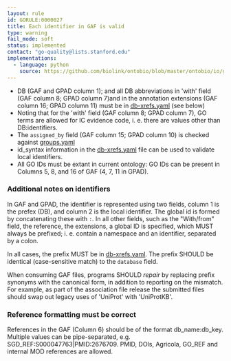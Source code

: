 ```yaml
---
layout: rule
id: GORULE:0000027
title: Each identifier in GAF is valid
type: warning
fail_mode: soft
status: implemented
contact: "go-quality@lists.stanford.edu"
implementations:
  - language: python
    source: https://github.com/biolink/ontobio/blob/master/ontobio/io/gafparser.py
---
```

-   DB (GAF and GPAD column 1); and all DB abbreviations in 'with' field (GAF column 8; GPAD column 7)and in the annotation extensions (GAF column 16; GPAD column 11) must be in [db-xrefs.yaml](https://github.com/geneontology/go-site/blob/master/metadata/db-xrefs.yaml) (see below)
-   Noting that for the 'with' field (GAF column 8; GPAD column 7), GO terms are allowed for IC evidence code, i. e. there are values other than DB:identifiers.
-   The `assigned_by` field (GAF column 15; GPAD column 10) is checked against [groups.yaml](https://github.com/geneontology/go-site/blob/master/metadata/groups.yaml)
-   id_syntax information in the [db-xrefs.yaml](https://github.com/geneontology/go-site/blob/master/metadata/db-xrefs.yaml) file can be used to validate local identifiers.
-   All GO IDs must be extant in current ontology: GO IDs can be present in Columns 5, 8, and 16 of GAF (4, 7, 11 in GPAD).
  
### Additional notes on identifiers

In GAF and GPAD, the identifier is represented using two fields, column 1 is the prefex (DB), and column 2 is the local identifier. 
The global id is formed by concatenating these with `:`.
In all other fields, such as the "With/from" field, the reference, the extensions, a global ID is specified, which MUST always be prefixed; 
i. e. contain a namespace and an identifier, separated by a colon.

In all cases, the prefix MUST be in [db-xrefs.yaml](https://github.com/geneontology/go-site/blob/master/metadata/db-xrefs.yaml).
The prefix SHOULD be identical (case-sensitive match) to the `database` field.

When consuming GAF files, programs SHOULD *repair* by replacing prefix synonyms with the canonical form, in addition to reporting on the mismatch. For example, as part of the association file release the submitted files should swap out legacy uses of 'UniProt' with 'UniProtKB'.

### Reference formatting must be correct
References in the GAF (Column 6) should be of the format db_name:db_key. Multiple values can be pipe-separated, 
e.g. SGD_REF:S000047763|PMID:2676709. PMID, DOIs, Agricola, GO_REF and internal MOD references are allowed. 
